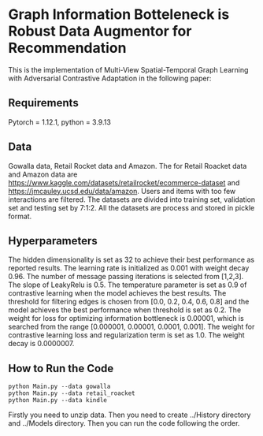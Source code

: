# Graph Information Botteleneck is Robust Data Augmentor for Recommendation #
This is the implementation of Multi-View Spatial-Temporal Graph Learning with Adversarial Contrastive Adaptation in the following paper:

## Requirements ##
Pytorch = 1.12.1, python = 3.9.13

## Data ##
Gowalla data, Retail Rocket data and Amazon.
The for Retail Roacket data and Amazon data are https://www.kaggle.com/datasets/retailrocket/ecommerce-dataset and https://jmcauley.ucsd.edu/data/amazon. Users and items with too few interactions are filtered. The datasets are divided into training set, validation set and testing set by 7:1:2. All the datasets are process and stored in pickle format. 
## Hyperparameters ##
The hidden dimensionality is  set as 32 to achieve their best performance as reported results. The learning rate is initialized as 0.001 with weight decay 0.96. The number of message passing iterations is selected from [1,2,3]. The slope of LeakyRelu is 0.5. The temperature parameter is set as 0.9 of contrastive  learning when the model achieves the best results. The threshold for filtering edges is chosen from [0.0, 0.2, 0.4, 0.6, 0.8]  and the model achieves the best performance when threshold is set as 0.2. The weight for loss for optimizing information bottleneck is 0.00001, which is searched from the range [0.000001, 0.00001, 0.0001, 0.001]. The weight for contrastive learning loss and regularization term is set as 1.0. The weight decay  is 0.0000007. 

## How to Run the Code
    python Main.py --data gowalla   
    python Main.py --data retail_roacket
    python Main.py --data kindle
Firstly you need to unzip data. Then you need to create ../History directory and ../Models directory. Then you can run the code following the order.


